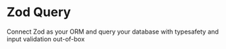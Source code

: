 # Zod Query

Connect Zod as your ORM and query your database with typesafety and input validation out-of-box
